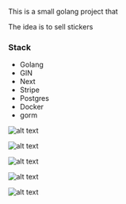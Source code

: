 This is a small golang project that

The idea is to sell stickers

### Stack

- Golang
- GIN
- Next
- Stripe
- Postgres
- Docker
- gorm

![alt text](https://i.imgur.com/RJIhLDm.png)

![alt text](https://i.imgur.com/JSIkg9S.png)

![alt text](https://i.imgur.com/8jw36Ld.png)

![alt text](https://i.imgur.com/lmc55ww.png)

![alt text](https://i.imgur.com/1xjm65F.png)
